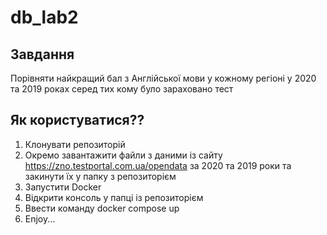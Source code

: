 # db_lab2

## Завдання
Порівняти найкращий бал з Англійської мови у кожному регіоні у 2020 та 2019 роках серед тих кому було зараховано тест

## Як користуватися??
1. Клонувати репозиторій
2. Окремо завантажити файли з даними із сайту https://zno.testportal.com.ua/opendata за 2020 та 2019 роки та закинути їх у папку з репозиторієм
3. Запустити Docker
4. Відкрити консоль у папці із репозиторієм
5. Ввести команду docker compose up
6. Enjoy...